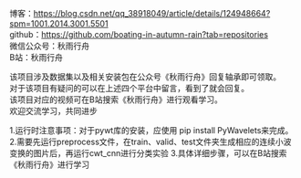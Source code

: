 博客：https://blog.csdn.net/qq_38918049/article/details/124948664?spm=1001.2014.3001.5501  
github：https://github.com/boating-in-autumn-rain?tab=repositories  
微信公众号：秋雨行舟  
B站：秋雨行舟

该项目涉及数据集以及相关安装包在公众号《秋雨行舟》回复轴承即可领取。  
对于该项目有疑问的可以在上述四个平台中留言，看到了就会回复。  
该项目对应的视频可在B站搜索《秋雨行舟》进行观看学习。  
欢迎交流学习，共同进步  



1.运行时注意事项：对于pywt库的安装，应使用 pip install PyWavelets来完成。
2.需要先运行preprocess文件，在train、valid、test文件夹生成相应的连续小波变换的图片后，再运行cwt_cnn进行分类实验
3.具体详细步骤，可以在B站搜索《秋雨行舟》进行学习

